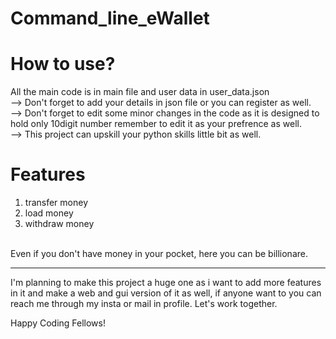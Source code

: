 # Command_line_eWallet

# How to use?
All the main code is in main file and user data in user_data.json
<br>
--> Don't forget to add your details in json file or you can register as well.
<br>
--> Don't forget to edit some minor changes in the code as it is designed to hold only 10digit number remember to edit it as your prefrence as well.
<br>
--> This project can upskill your python skills little bit as well.

# Features
1. transfer money 
2. load money
3. withdraw money
<br>
Even if you don't have money in your pocket, here you can be billionare.
<hr>
I'm planning to make this project a huge one as i want to add more features in it and make a web and gui version of it as well, if anyone want to you can reach me through my insta or mail in profile.
<br*2>
Let's work together.


Happy Coding Fellows!